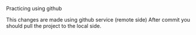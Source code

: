 Practicing using github

This changes are made using github service (remote side)
After commit you should pull the project to the local side.
